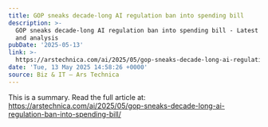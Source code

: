 ```yaml
---
title: GOP sneaks decade-long AI regulation ban into spending bill
description: >-
  GOP sneaks decade-long AI regulation ban into spending bill - Latest insights
  and analysis
pubDate: '2025-05-13'
link: >-
  https://arstechnica.com/ai/2025/05/gop-sneaks-decade-long-ai-regulation-ban-into-spending-bill/
date: 'Tue, 13 May 2025 14:58:26 +0000'
source: Biz & IT – Ars Technica
---
```



This is a summary. Read the full article at: https://arstechnica.com/ai/2025/05/gop-sneaks-decade-long-ai-regulation-ban-into-spending-bill/
